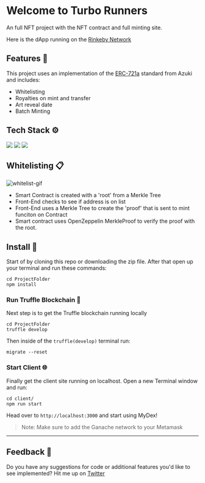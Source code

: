 # Welcome to Turbo Runners

An full NFT project with the NFT contract and full minting site.

Here is the dApp running on the [Rinkeby Network](####)

## Features 📼

This project uses an implementation of the [ERC-721a](https://www.azuki.com/erc721a) standard from Azuki and includes:

-   Whitelisting
-   Royalties on mint and transfer
-   Art reveal date
-   Batch Minting

## Tech Stack ⚙️

![](https://img.shields.io/badge/-Next.js-000000?logo=nextdotjs&logoColor=white&style=flat)
![](https://img.shields.io/badge/-Solidity-363636?logo=solidity&logoColor=black&style=flat)
![](https://img.shields.io/badge/-TailwindCSS-06B6D4?logo=tailwindcss&logoColor=white&style=flat)

## Whitelisting 📋

![whitelist-gif](https://raw.githubusercontent.com/jacobvanschenck/nft-project-nextjs/master/GIFs/whitelist.gif)

-   Smart Contract is created with a 'root' from a Merkle Tree
-   Front-End checks to see if address is on list
-   Front-End uses a Merkle Tree to create the 'proof' that is sent to mint funciton on Contract
-   Smart contract uses OpenZeppelin MerkleProof to verify the proof with the root.

## Install 💾

Start of by cloning this repo or downloading the zip file.
After that open up your terminal and run these commands:

```
cd ProjectFolder
npm install
```

### Run Truffle Blockchain 🔗

Next step is to get the Truffle blockchain running locally

```
cd ProjectFolder
truffle develop
```

Then inside of the `truffle(develop)` terminal run:

```
migrate --reset
```

### Start Client 🌐

Finally get the client site running on localhost.
Open a new Terminal window and run:

```
cd client/
npm run start
```

Head over to `http://localhost:3000` and start using MyDex!

> Note: Make sure to add the Ganache network to your Metamask

---

## Feedback 🤝

Do you have any suggestions for code or additional features you'd like to see implemented? Hit me up on [Twitter](https://twitter.com/JacobVanSchenck)
